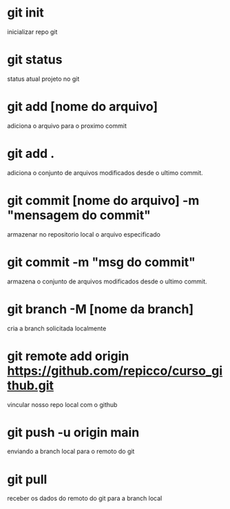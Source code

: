 # git init
inicializar repo git

# git status
status atual projeto no git

# git add [nome do arquivo]
adiciona o arquivo para o proximo commit

# git add .
adiciona o conjunto de arquivos modificados desde o ultimo commit.

# git commit [nome do arquivo] -m "mensagem do commit"
armazenar no repositorio local o arquivo especificado

# git commit -m "msg do commit"
armazena o conjunto de arquivos modificados desde o ultimo commit.

# git branch -M [nome da branch]
cria a branch solicitada localmente

# git remote add origin https://github.com/repicco/curso_github.git
vincular nosso repo local com o github

# git push -u origin main
enviando a branch local para o remoto do git

# git pull
receber os dados do remoto do git para a branch local
